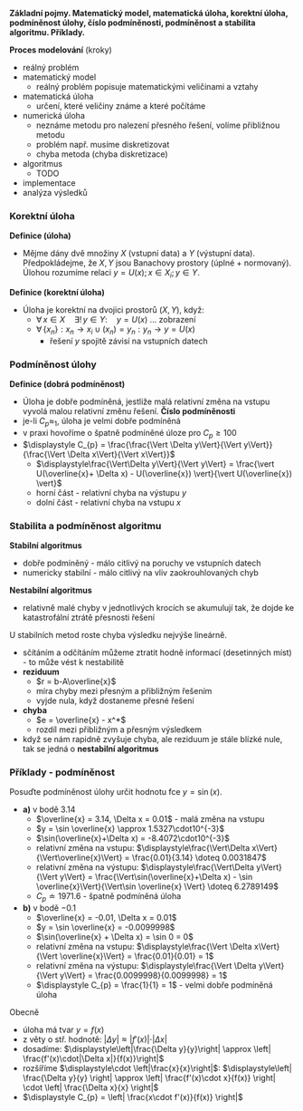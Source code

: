 **Základní pojmy. Matematický model, matematická úloha, korektní úloha, podmíněnost úlohy, číslo podmíněnosti, podmíněnost a stabilita algoritmu. Příklady.**

**Proces modelování** (kroky)
- reálný problém
- matematický model
	- reálný problém popisuje matematickými veličinami a vztahy
- matematická úloha
	- určení, které veličiny známe a které počítáme
- numerická úloha
	- neznáme metodu pro nalezení přesného řešení, volíme přibližnou metodu
	- problém např. musíme diskretizovat
	- chyba metoda (chyba diskretizace)
- algoritmus
	- TODO
- implementace
- analýza výsledků

### Korektní úloha

**Definice (úloha)**
- Mějme dány dvě množiny $X$ (vstupní data) a $Y$ (výstupní data). Předpokládejme, že $X, Y$ jsou Banachovy prostory (úplné + normovaný). Úlohou rozumíme relaci $y = U(x); \, x \in X_{i}; \, y \in Y$.

**Definice (korektní úloha)**
- Úloha je korektní na dvojici prostorů $(X,Y)$, když:
	- $\forall \, x \in X \quad \exists! \, y \in Y: \quad y = U(x)$ ... zobrazení
	- $\forall \, \{x_{n}\}: x_{n} \to x_{i} \cup (x_{n}) = y_{n} : y_{n} \to y = U(x)$
		- řešení $y$ spojitě závisí na vstupních datech

### Podmíněnost úlohy

**Definice (dobrá podmíněnost)**
- Úloha je dobře podmíněná, jestliže malá relativní změna na vstupu vyvolá malou relativní změnu řešení.
**Číslo podmíněnosti**
- je-li $C_{p} \approx_{1}$, úloha je velmi dobře podmíněná
- v praxi hovoříme o špatně podmíněné úloze pro $C_{p} \geq 100$
- $\displaystyle C_{p} = \frac{\frac{\Vert \Delta y\Vert}{\Vert y\Vert}}{\frac{\Vert \Delta x\Vert}{\Vert x\Vert}}$
	- $\displaystyle\frac{\Vert\Delta y\Vert}{\Vert y\Vert} = \frac{\vert U(\overline{x}+ \Delta x) - U(\overline{x}) \vert}{\vert U(\overline{x}) \vert}$
	- horní část - relativní chyba na výstupu $y$
	- dolní část - relativní chyba na vstupu $x$

### Stabilita a podmíněnost algoritmu

**Stabilní algoritmus**
- dobře podmíněný - málo citlivý na poruchy ve vstupních datech
- numericky stabilní - málo citlivý na vliv zaokrouhlovaných chyb

**Nestabilní algoritmus**
- relativně malé chyby v jednotlivých krocích se akumulují tak, že dojde ke katastrofální ztrátě přesnosti řešení

U stabilních metod roste chyba výsledku nejvýše lineárně.
- sčítáním a odčítáním můžeme ztratit hodně informací (desetinných míst) - to může vést k nestabilitě
- **reziduum**
	- $r = b-A\overline{x}$
	- míra chyby mezi přesným a přibližným řešením
	- vyjde nula, když dostaneme přesné řešení
- **chyba**
	- $e = \overline{x} - x^*$
	- rozdíl mezi přibližným a přesným výsledkem
- když se nám rapidně zvyšuje chyba, ale reziduum je stále blízké nule, tak se jedná o **nestabilní algoritmus**

### Příklady - podmíněnost

Posuďte podmíněnost úlohy určit hodnotu fce $y = \sin(x)$.
- **a)** v bodě $3.14$
	- $\overline{x} = 3.14, \Delta x = 0.01$ - malá změna na vstupu
	- $y = \sin \overline{x} \approx 1.5327\cdot10^{-3}$
	- $\sin(\overline{x}+\Delta x) = -8.4072\cdot10^{-3}$
	+ relativní změna na vstupu: $\displaystyle\frac{\Vert\Delta x\Vert}{\Vert\overline{x}\Vert} = \frac{0.01}{3.14} \doteq 0.0031847$
	+ relativní změna na výstupu: $\displaystyle\frac{\Vert\Delta y\Vert}{\Vert y\Vert} = \frac{\Vert\sin(\overline{x}+\Delta x) - \sin \overline{x}\Vert}{\Vert\sin \overline{x} \Vert} \doteq 6.2789149$
	+ $C_{p} \doteq 1971.6$ - špatně podmíněná úloha
- **b)** v bodě $-0.1$
	- $\overline{x} = -0.01, \Delta x = 0.01$
	- $y = \sin \overline{x} = -0.0099998$
	- $\sin(\overline{x} + \Delta x) = \sin 0 = 0$
	- relativní změna na vstupu: $\displaystyle\frac{\Vert \Delta x\Vert}{\Vert \overline{x}\Vert} = \frac{0.01}{0.01} = 1$
	- relativní změna na výstupu: $\displaystyle\frac{\Vert \Delta y\Vert}{\Vert y\Vert} = \frac{0.0099998}{0.0099998} = 1$
	- $\displaystyle C_{p} = \frac{1}{1} = 1$ - velmi dobře podmíněná úloha

Obecně
- úloha má tvar $y = f(x)$
- z věty o stř. hodnotě: $\vert \Delta y\vert \approx \vert f'(x)\vert \cdot \vert \Delta x\vert$
- dosadíme: $\displaystyle\left|\frac{\Delta y}{y}\right| \approx \left| \frac{f'(x)\cdot|\Delta x|}{f(x)}\right|$
- rozšíříme $\displaystyle\cdot \left|\frac{x}{x}\right|$: $\displaystyle\left| \frac{\Delta y}{y} \right| \approx \left| \frac{f'(x)\cdot x}{f(x)} \right| \cdot \left| \frac{\Delta x}{x} \right|$
- $\displaystyle C_{p} = \left| \frac{x\cdot f'(x)}{f(x)} \right|$